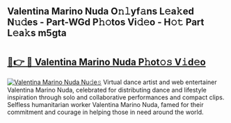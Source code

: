 ## Valentina Marino Nuda O𝚗𝚕yf𝚊ns L𝚎a𝚔ed N𝚞𝚍es - Part-WGd P𝚑𝚘tos Vi𝚍𝚎o - H𝚘𝚝 Part L𝚎a𝚔s m5gta

# <h2><a href="http://kff3hi.oniu.top/?m=Valentina+Marino+Nuda">🔗👉 🔴 Valentina Marino Nuda P𝚑ot𝚘𝚜 V𝚒d𝚎o</a></h2>

[![Valentina Marino Nuda Nu𝚍e𝚜](https://i.imgur.com/0qMVB7G.gif)](http://kff3hi.oniu.top/?m=Valentina+Marino+Nuda)
Virtual dance artist and web entertainer Valentina Marino Nuda, celebrated for distributing dance and lifestyle inspiration through solo and collaborative performances and compact clips. Selfless humanitarian worker Valentina Marino Nuda, famed for their commitment and courage in helping those in need around the world.  
